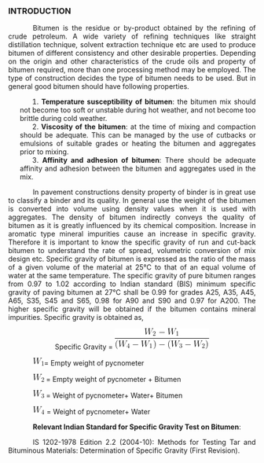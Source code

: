 ### INTRODUCTION<br>

<p style="text-indent:50px; text-align:justify;">Bitumen is the residue or by-product obtained by the refining of crude petroleum. A wide variety of refining techniques like straight distillation technique, solvent extraction technique etc are used to produce bitumen of different consistency and other desirable properties. Depending on the origin and other characteristics of the crude oils and property of bitumen required, more than one processing method may be employed. The type of construction decides the type of bitumen needs to be used. But in general good bitumen should have following properties.</p>

<ol style="text-indent:25px; text-align:justify;list-style-position: inside">
<li><strong>Temperature susceptibility of bitumen</strong>: the bitumen mix should not become too soft or unstable during hot weather, and not become too brittle during cold weather.</li>

<li><strong>Viscosity of the bitumen</strong>: at the time of mixing and compaction should be adequate. This can be managed by the use of cutbacks or emulsions of suitable grades or heating the bitumen and aggregates prior to mixing.</li>

<li><strong>Affinity and adhesion of bitumen</strong>: There should be adequate affinity and adhesion between the bitumen and aggregates used in the mix.</li>
</ol>

<p style="text-indent:50px; text-align:justify;">In pavement constructions density property of binder is in great use to classify a binder and its quality. In general use the weight of the bitumen is converted into volume using density values when it is used with aggregates. The density of bitumen indirectly conveys the quality of bitumen as it is greatly influenced by its chemical composition. Increase in aromatic type mineral impurities cause an increase in specific gravity. Therefore it is important to know the specific gravity of run and cut-back bitumen to understand the rate of spread, volumetric conversion of mix design etc. Specific gravity of bitumen is expressed as the ratio of the mass of a given volume of the material at 25&deg;C to that of an equal volume of water at the same temperature. The specific gravity of pure bitumen ranges from 0.97 to 1.02 according to Indian standard (BIS) minimum specific gravity of paving bitumen at 27&deg;C shall be 0.99 for grades A25, A35, A45, A65, S35, S45 and S65, 0.98 for A90 and S90 and 0.97 for A200. The higher specific gravity will be obtained if the bitumen contains mineral impurities. Specific gravity is obtained as,</p>

<center>Specific Gravity = <img src="./images/equations/main.gif" title="\frac{W_2 - W_1}{(W_4 - W_1)-(W_3-W_2)}" /></center>

<p style="text-indent:50px; text-align:justify;"><img src="./images/equations/w1.gif" title="W_1" />= Empty weight of pycnometer</p>

<p style="text-indent:50px; text-align:justify;"><img src="./images/equations/w2.gif" title="W_2" /> = Empty weight of pycnometer + Bitumen</p>

<p style="text-indent:50px; text-align:justify;"><img src="./images/equations/w3.gif" title="W_3" /> = Weight of pycnometer+ Water+ Bitumen</p>

<p style="text-indent:50px; text-align:justify;"><img src="./images/equations/w4.gif" title="W_4" /> = Weight of pycnometer+ Water</p>

<p style="text-indent:50px; text-align:justify;"><strong>Relevant Indian Standard for Specific Gravity Test on Bitumen</strong>:</p>

<p style="text-indent:50px; text-align:justify;">IS 1202-1978 Edition 2.2 (2004-10): Methods for Testing Tar and Bituminous Materials: Determination of Specific Gravity (First Revision).</p>
